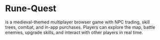 # Rune-Quest
is a medieval-themed multiplayer browser game with NPC trading, skill trees, combat, and in-app purchases. Players can explore the map, battle enemies, upgrade skills, and interact with other players in real time.
